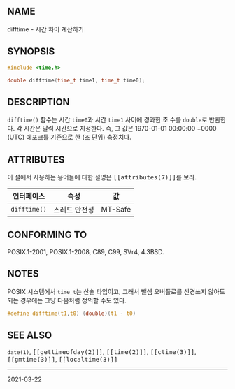 ## NAME

difftime - 시간 차이 계산하기

## SYNOPSIS

```c
#include <time.h>

double difftime(time_t time1, time_t time0);
```

## DESCRIPTION

`difftime()` 함수는 시간 `time0`과 시간 `time1` 사이에 경과한 초 수를 `double`로 반환한다. 각 시간은 달력 시간으로 지정한다. 즉, 그 값은 1970-01-01 00:00:00 +0000 (UTC) 에포크를 기준으로 한 (초 단위) 측정치다.

## ATTRIBUTES

이 절에서 사용하는 용어들에 대한 설명은 <tt>[[attributes(7)]]</tt>를 보라.

| 인터페이스 | 속성 | 값 |
| --- | --- | --- |
| `difftime()` | 스레드 안전성 | MT-Safe |

## CONFORMING TO

POSIX.1-2001, POSIX.1-2008, C89, C99, SVr4, 4.3BSD.

## NOTES

POSIX 시스템에서 `time_t`는 산술 타입이고, 그래서 뺄셈 오버플로를 신경쓰지 않아도 되는 경우에는 그냥 다음처럼 정의할 수도 있다.

```c
#define difftime(t1,t0) (double)(t1 - t0)
```

## SEE ALSO

`date(1)`, <tt>[[gettimeofday(2)]]</tt>, <tt>[[time(2)]]</tt>, <tt>[[ctime(3)]]</tt>, <tt>[[gmtime(3)]]</tt>, <tt>[[localtime(3)]]</tt>

----

2021-03-22
